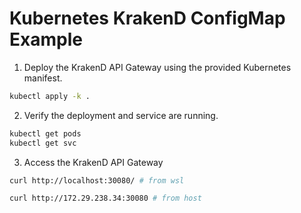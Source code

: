 # Kubernetes KrakenD ConfigMap Example

1. Deploy the KrakenD API Gateway using the provided Kubernetes manifest.
```bash
kubectl apply -k .
```

2. Verify the deployment and service are running.
```bash
kubectl get pods
kubectl get svc
```

3. Access the KrakenD API Gateway
```bash
curl http://localhost:30080/ # from wsl

curl http://172.29.238.34:30080 # from host
```


